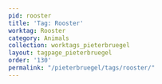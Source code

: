 ```yaml
---
pid: rooster
title: 'Tag: Rooster'
worktag: Rooster
category: Animals
collection: worktags_pieterbruegel
layout: tagpage_pieterbruegel
order: '130'
permalink: "/pieterbruegel/tags/rooster/"
---
```

